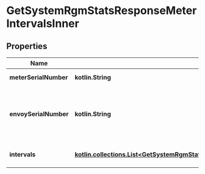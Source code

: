 
# GetSystemRgmStatsResponseMeterIntervalsInner

## Properties
Name | Type | Description | Notes
------------ | ------------- | ------------- | -------------
**meterSerialNumber** | **kotlin.String** | Meter serial number. |  [optional]
**envoySerialNumber** | **kotlin.String** | Envoy serial number of the system that the micro reports to. |  [optional]
**intervals** | [**kotlin.collections.List&lt;GetSystemRgmStatsResponseMeterIntervalsInnerIntervalsInner&gt;**](GetSystemRgmStatsResponseMeterIntervalsInnerIntervalsInner.md) | Individual meter level interval. |  [optional]



